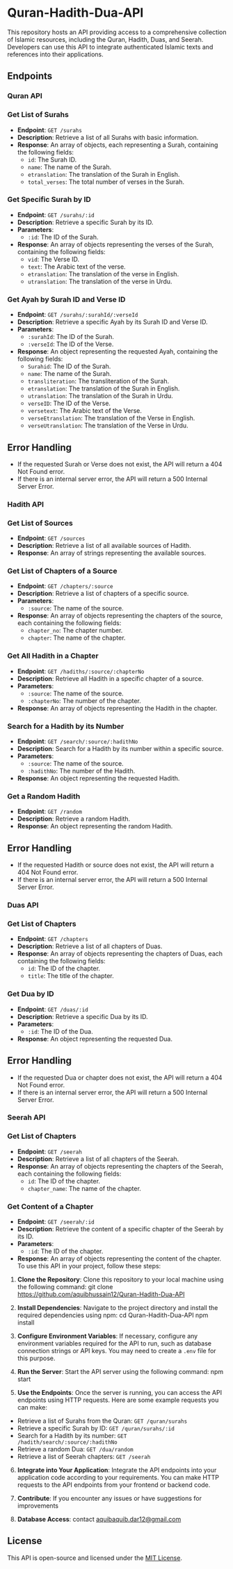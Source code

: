 # Quran-Hadith-Dua-API


This repository hosts an API providing access to a comprehensive collection of Islamic resources, including the Quran, Hadith, Duas, and Seerah. Developers can use this API to integrate authenticated Islamic texts and references into their applications.

## Endpoints

### Quran API

### Get List of Surahs

- **Endpoint**: `GET /surahs`
- **Description**: Retrieve a list of all Surahs with basic information.
- **Response**: An array of objects, each representing a Surah, containing the following fields:
  - `id`: The Surah ID.
  - `name`: The name of the Surah.
  - `etranslation`: The translation of the Surah in English.
  - `total_verses`: The total number of verses in the Surah.

### Get Specific Surah by ID

- **Endpoint**: `GET /surahs/:id`
- **Description**: Retrieve a specific Surah by its ID.
- **Parameters**:
  - `:id`: The ID of the Surah.
- **Response**: An array of objects representing the verses of the Surah, containing the following fields:
  - `vid`: The Verse ID.
  - `text`: The Arabic text of the verse.
  - `etranslation`: The translation of the verse in English.
  - `utranslation`: The translation of the verse in Urdu.

### Get Ayah by Surah ID and Verse ID

- **Endpoint**: `GET /surahs/:surahId/:verseId`
- **Description**: Retrieve a specific Ayah by its Surah ID and Verse ID.
- **Parameters**:
  - `:surahId`: The ID of the Surah.
  - `:verseId`: The ID of the Verse.
- **Response**: An object representing the requested Ayah, containing the following fields:
  - `Surahid`: The ID of the Surah.
  - `name`: The name of the Surah.
  - `transliteration`: The transliteration of the Surah.
  - `etranslation`: The translation of the Surah in English.
  - `utranslation`: The translation of the Surah in Urdu.
  - `verseID`: The ID of the Verse.
  - `versetext`: The Arabic text of the Verse.
  - `verseEtranslation`: The translation of the Verse in English.
  - `verseUtranslation`: The translation of the Verse in Urdu.

## Error Handling

- If the requested Surah or Verse does not exist, the API will return a 404 Not Found error.
- If there is an internal server error, the API will return a 500 Internal Server Error.


### Hadith API

### Get List of Sources

- **Endpoint**: `GET /sources`
- **Description**: Retrieve a list of all available sources of Hadith.
- **Response**: An array of strings representing the available sources.

### Get List of Chapters of a Source

- **Endpoint**: `GET /chapters/:source`
- **Description**: Retrieve a list of chapters of a specific source.
- **Parameters**:
  - `:source`: The name of the source.
- **Response**: An array of objects representing the chapters of the source, each containing the following fields:
  - `chapter_no`: The chapter number.
  - `chapter`: The name of the chapter.

### Get All Hadith in a Chapter

- **Endpoint**: `GET /hadiths/:source/:chapterNo`
- **Description**: Retrieve all Hadith in a specific chapter of a source.
- **Parameters**:
  - `:source`: The name of the source.
  - `:chapterNo`: The number of the chapter.
- **Response**: An array of objects representing the Hadith in the chapter.

### Search for a Hadith by its Number

- **Endpoint**: `GET /search/:source/:hadithNo`
- **Description**: Search for a Hadith by its number within a specific source.
- **Parameters**:
  - `:source`: The name of the source.
  - `:hadithNo`: The number of the Hadith.
- **Response**: An object representing the requested Hadith.

### Get a Random Hadith

- **Endpoint**: `GET /random`
- **Description**: Retrieve a random Hadith.
- **Response**: An object representing the random Hadith.

## Error Handling

- If the requested Hadith or source does not exist, the API will return a 404 Not Found error.
- If there is an internal server error, the API will return a 500 Internal Server Error.

### Duas API

### Get List of Chapters

- **Endpoint**: `GET /chapters`
- **Description**: Retrieve a list of all chapters of Duas.
- **Response**: An array of objects representing the chapters of Duas, each containing the following fields:
  - `id`: The ID of the chapter.
  - `title`: The title of the chapter.

### Get Dua by ID

- **Endpoint**: `GET /duas/:id`
- **Description**: Retrieve a specific Dua by its ID.
- **Parameters**:
  - `:id`: The ID of the Dua.
- **Response**: An object representing the requested Dua.

## Error Handling

- If the requested Dua or chapter does not exist, the API will return a 404 Not Found error.
- If there is an internal server error, the API will return a 500 Internal Server Error.

### Seerah API

### Get List of Chapters

- **Endpoint**: `GET /seerah`
- **Description**: Retrieve a list of all chapters of the Seerah.
- **Response**: An array of objects representing the chapters of the Seerah, each containing the following fields:
  - `id`: The ID of the chapter.
  - `chapter_name`: The name of the chapter.

### Get Content of a Chapter

- **Endpoint**: `GET /seerah/:id`
- **Description**: Retrieve the content of a specific chapter of the Seerah by its ID.
- **Parameters**:
  - `:id`: The ID of the chapter.
- **Response**: An array of objects representing the content of the chapter.
To use this API in your project, follow these steps:

1. **Clone the Repository**: Clone this repository to your local machine using the following command:
git clone https://github.com/aquibhussain12/Quran-Hadith-Dua-API


2. **Install Dependencies**: Navigate to the project directory and install the required dependencies using npm:
cd Quran-Hadith-Dua-API
npm install

3. **Configure Environment Variables**: If necessary, configure any environment variables required for the API to run, such as database connection strings or API keys. You may need to create a `.env` file for this purpose.

4. **Run the Server**: Start the API server using the following command:
npm start


5. **Use the Endpoints**: Once the server is running, you can access the API endpoints using HTTP requests. Here are some example requests you can make:
- Retrieve a list of Surahs from the Quran: `GET /quran/surahs`
- Retrieve a specific Surah by ID: `GET /quran/surahs/:id`
- Search for a Hadith by its number: `GET /hadith/search/:source/:hadithNo`
- Retrieve a random Dua: `GET /dua/random`
- Retrieve a list of Seerah chapters: `GET /seerah`

6. **Integrate into Your Application**: Integrate the API endpoints into your application code according to your requirements. You can make HTTP requests to the API endpoints from your frontend or backend code.

7. **Contribute**: If you encounter any issues or have suggestions for improvements
8. **Database Access**: contact aquibaquib.dar12@gmail.com
## License

This API is open-source and licensed under the [MIT License](LICENSE).
